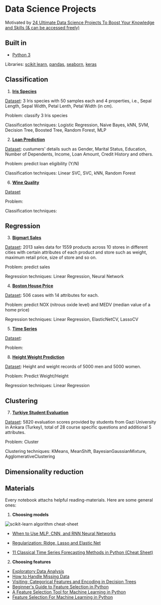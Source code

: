 # Data Science Projects

Motivated by [24 Ultimate Data Science Projects To Boost Your Knowledge and Skills (& can be accessed freely)](https://www.analyticsvidhya.com/blog/2018/05/24-ultimate-data-science-projects-to-boost-your-knowledge-and-skills/)

## Built in

- [Python 3](https://www.python.org/) 

Libraries: [scikit learn](https://scikit-learn.org/stable/index.html), [pandas](https://pandas.pydata.org/), [seaborn](https://seaborn.pydata.org/), [keras](https://keras.io/)

## Classification

1. [**Iris Species**](./Iris)

[Dataset](https://www.kaggle.com/uciml/iris): 3 Iris species with 50 samples each and 4 properties, i.e., Sepal Length, Sepal Width, Petal Lenth, Petal Width (in cm).

Problem: classify 3 Iris species

Classification techniques: Logistic Regression, Naive Bayes, kNN, SVM, Decision Tree, Boosted Tree, Random Forest, MLP

2. [**Loan Prediction**](./LoanPrediction)

[Dataset](https://datahack.analyticsvidhya.com/contest/practice-problem-loan-prediction-iii/): custumers' details such as Gender, Marital Status, Education, Number of Dependents, Income, Loan Amount, Credit History and others.

Problem: predict loan eligibility (Y/N)

Classification techniques: Linear SVC, SVC, kNN, Random Forest

6. [**Wine Quality**](./WineQuality)

[Dataset](https://archive.ics.uci.edu/ml/datasets/Wine+Quality)

Problem:

Classification techniques:

## Regression

3. [**Bigmart Sales**](./BigmartSales)

[Dataset](https://datahack.analyticsvidhya.com/contest/practice-problem-big-mart-sales-iii/): 2013 sales data for 1559 products across 10 stores in different cities with certain attributes of each product and store such as weight, maximum retail price, size of store and so on.

Problem: predict sales

Regression techniques: Linear Regression, Neural Network

4. [**Boston House Price**](./BostonHousePrice)

[Dataset](https://www.cs.toronto.edu/~delve/data/boston/bostonDetail.html): 506 cases with 14 attributes for each.

Problem: predict NOX (nitrous oxide level) and MEDV (median value of a home price)

Regression techniques: Linear Regression, ElasticNetCV, LassoCV

5. [**Time Series**](./TimeSeries)

[Dataset](https://datahack.analyticsvidhya.com/contest/practice-problem-time-series-2/): 

Problem: 

8. [**Height Weight Prediction**](./WeightHeight)

[Dataset](https://www.kaggle.com/mustafaali96/weight-height): Height and weight records of 5000 men and 5000 women.

Problem: Predict Weight/Height 

Regression techniques: Linear Regression

## Clustering

7. [**Turkiye Student Evaluation**](./StudentEvaluation)

[Dataset](http://archive.ics.uci.edu/ml/datasets/turkiye+student+evaluation): 5820 evaluation scores provided by students from Gazi University in Ankara (Turkey), total of 28 course specific questions and additional 5 attributes.
	
Problem: Cluster

Clustering techniques: KMeans, MeanShift, BayesianGaussianMixture, AgglomerativeClustering

## Dimensionality reduction

## Materials

Every notebook attachs helpful reading-materials. Here are some general ones:

1. **Choosing models**

![scikit-learn algorithm cheat-sheet](https://scikit-learn.org/stable/_static/ml_map.png "scikit-learn algorithm cheat-sheet")
* [When to Use MLP, CNN, and RNN Neural Networks](https://machinelearningmastery.com/when-to-use-mlp-cnn-and-rnn-neural-networks/)
* [Regularization: Ridge, Lasso and Elastic Net](https://www.datacamp.com/community/tutorials/tutorial-ridge-lasso-elastic-net)

* [11 Classical Time Series Forecasting Methods in Python (Cheat Sheet)](https://machinelearningmastery.com/time-series-forecasting-methods-in-python-cheat-sheet/)

2. **Choosing features**

* [Exploratory Data Analysis](https://www.itl.nist.gov/div898/handbook/eda/eda.htm)
* [How to Handle Missing Data](https://towardsdatascience.com/how-to-handle-missing-data-8646b18db0d4)
* [Visiting: Categorical Features and Encoding in Decision Trees](https://medium.com/data-design/visiting-categorical-features-and-encoding-in-decision-trees-53400fa65931)
* [Beginner's Guide to Feature Selection in Python](https://www.datacamp.com/community/tutorials/feature-selection-python)
* [A Feature Selection Tool for Machine Learning in Python](https://towardsdatascience.com/a-feature-selection-tool-for-machine-learning-in-python-b64dd23710f0)
* [Feature Selection For Machine Learning in Python](https://machinelearningmastery.com/feature-selection-machine-learning-python/)
